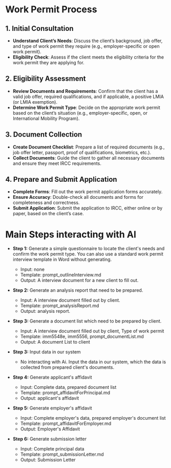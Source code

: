 # Work Permit Process

## 1. Initial Consultation
- **Understand Client’s Needs**: Discuss the client’s background, job offer, and type of work permit they require (e.g., employer-specific or open work permit).
- **Eligibility Check**: Assess if the client meets the eligibility criteria for the work permit they are applying for.

## 2. Eligibility Assessment
- **Review Documents and Requirements**: Confirm that the client has a valid job offer, required qualifications, and if applicable, a positive LMIA (or LMIA exemption).
- **Determine Work Permit Type**: Decide on the appropriate work permit based on the client’s situation (e.g., employer-specific, open, or International Mobility Program).

## 3. Document Collection
- **Create Document Checklist**: Prepare a list of required documents (e.g., job offer letter, passport, proof of qualifications, biometrics, etc.).
- **Collect Documents**: Guide the client to gather all necessary documents and ensure they meet IRCC requirements.

## 4. Prepare and Submit Application
- **Complete Forms**: Fill out the work permit application forms accurately.
- **Ensure Accuracy**: Double-check all documents and forms for completeness and correctness.
- **Submit Application**: Submit the application to IRCC, either online or by paper, based on the client’s case.

# Main Steps interacting with AI
- **Step 1:** Generate a simple questionnaire to locate the client's needs and confirm the work permit type. You can also use a standard work permit interview template in Word without generating. 
  - Input: none
  - Template: prompt_outlineInterview.md
  - Output: A interview document for a new client to fill out.

- **Step 2:** Generate an analysis report that need to be prepared. 
  - Input: A interview document filled out by client.
  - Template: prompt_analysisReport.md
  - Output: analysis report.

- **Step 3:** Generate a document list which need to be prepared by client.
  - Input: A interview document filled out by client, Type of work permit
  - Template: imm5548e, imm5556, prompt_documentList.md
  - Output: A document List to client

- **Step 3:** Input data in our system
  - No interacting with Ai. Input the data in our system, which the data is collected from prepared client's documents. 

- **Step 4:** Generate applicant's affidavit
  - Input: Complete data, prepared document list
  - Template: prompt_affidavitForPrincipal.md
  - Output: applicant's affidavit

- **Step 5:** Generate employer's affidavit
  - Input: Complete employer's data, prepared employer's document list
  - Template: prompt_affidavitForEmployer.md
  - Output: Employer's Affidavit

- **Step 6:** Generate submission letter
  - Input: Complete principal data
  - Template: prompt_submissionLetter.md
  - Output: Submission Letter
